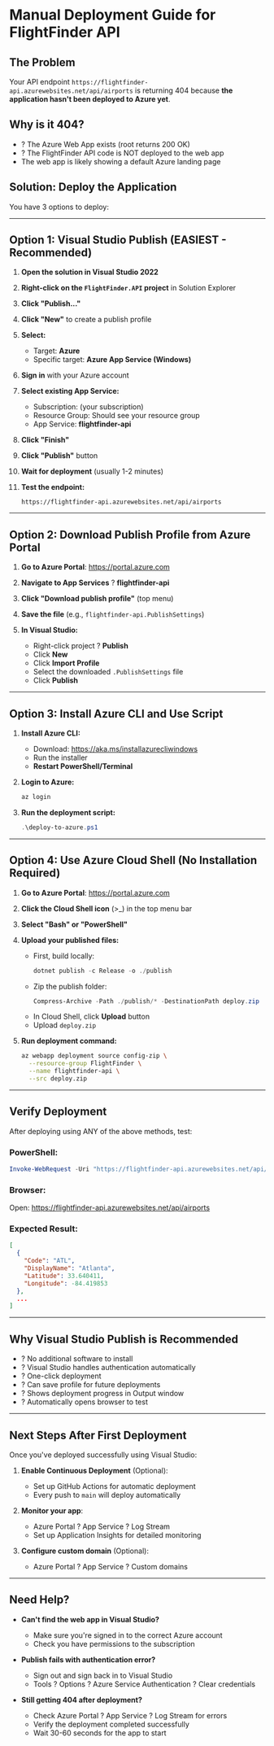 # Manual Deployment Guide for FlightFinder API

## The Problem
Your API endpoint `https://flightfinder-api.azurewebsites.net/api/airports` is returning 404 because **the application hasn't been deployed to Azure yet**.

## Why is it 404?
- ? The Azure Web App exists (root returns 200 OK)
- ? The FlightFinder API code is NOT deployed to the web app
- The web app is likely showing a default Azure landing page

## Solution: Deploy the Application

You have 3 options to deploy:

---

## Option 1: Visual Studio Publish (EASIEST - Recommended)

1. **Open the solution in Visual Studio 2022**

2. **Right-click on the `FlightFinder.API` project** in Solution Explorer

3. **Click "Publish..."**

4. **Click "New"** to create a publish profile

5. **Select:**
   - Target: **Azure**
   - Specific target: **Azure App Service (Windows)**

6. **Sign in** with your Azure account

7. **Select existing App Service:**
   - Subscription: (your subscription)
   - Resource Group: Should see your resource group
   - App Service: **flightfinder-api**

8. **Click "Finish"**

9. **Click "Publish"** button

10. **Wait for deployment** (usually 1-2 minutes)

11. **Test the endpoint:**
    ```
    https://flightfinder-api.azurewebsites.net/api/airports
    ```

---

## Option 2: Download Publish Profile from Azure Portal

1. **Go to Azure Portal**: https://portal.azure.com

2. **Navigate to App Services** ? **flightfinder-api**

3. **Click "Download publish profile"** (top menu)

4. **Save the file** (e.g., `flightfinder-api.PublishSettings`)

5. **In Visual Studio:**
   - Right-click project ? **Publish**
   - Click **New**
   - Click **Import Profile**
   - Select the downloaded `.PublishSettings` file
   - Click **Publish**

---

## Option 3: Install Azure CLI and Use Script

1. **Install Azure CLI:**
   - Download: https://aka.ms/installazurecliwindows
   - Run the installer
   - **Restart PowerShell/Terminal**

2. **Login to Azure:**
   ```powershell
   az login
   ```

3. **Run the deployment script:**
   ```powershell
   .\deploy-to-azure.ps1
   ```

---

## Option 4: Use Azure Cloud Shell (No Installation Required)

1. **Go to Azure Portal**: https://portal.azure.com

2. **Click the Cloud Shell icon** (>_) in the top menu bar

3. **Select "Bash" or "PowerShell"**

4. **Upload your published files:**
   - First, build locally:
     ```powershell
     dotnet publish -c Release -o ./publish
     ```
   - Zip the publish folder:
     ```powershell
     Compress-Archive -Path ./publish/* -DestinationPath deploy.zip
     ```
   - In Cloud Shell, click **Upload** button
   - Upload `deploy.zip`

5. **Run deployment command:**
   ```bash
   az webapp deployment source config-zip \
     --resource-group FlightFinder \
     --name flightfinder-api \
     --src deploy.zip
   ```

---

## Verify Deployment

After deploying using ANY of the above methods, test:

### PowerShell:
```powershell
Invoke-WebRequest -Uri "https://flightfinder-api.azurewebsites.net/api/airports"
```

### Browser:
Open: https://flightfinder-api.azurewebsites.net/api/airports

### Expected Result:
```json
[
  {
    "Code": "ATL",
    "DisplayName": "Atlanta",
    "Latitude": 33.640411,
    "Longitude": -84.419853
  },
  ...
]
```

---

## Why Visual Studio Publish is Recommended

- ? No additional software to install
- ? Visual Studio handles authentication automatically
- ? One-click deployment
- ? Can save profile for future deployments
- ? Shows deployment progress in Output window
- ? Automatically opens browser to test

---

## Next Steps After First Deployment

Once you've deployed successfully using Visual Studio:

1. **Enable Continuous Deployment** (Optional):
   - Set up GitHub Actions for automatic deployment
   - Every push to `main` will deploy automatically

2. **Monitor your app**:
   - Azure Portal ? App Service ? Log Stream
   - Set up Application Insights for detailed monitoring

3. **Configure custom domain** (Optional):
   - Azure Portal ? App Service ? Custom domains

---

## Need Help?

- **Can't find the web app in Visual Studio?**
  - Make sure you're signed in to the correct Azure account
  - Check you have permissions to the subscription

- **Publish fails with authentication error?**
  - Sign out and sign back in to Visual Studio
  - Tools ? Options ? Azure Service Authentication ? Clear credentials

- **Still getting 404 after deployment?**
  - Check Azure Portal ? App Service ? Log Stream for errors
  - Verify the deployment completed successfully
  - Wait 30-60 seconds for the app to start

